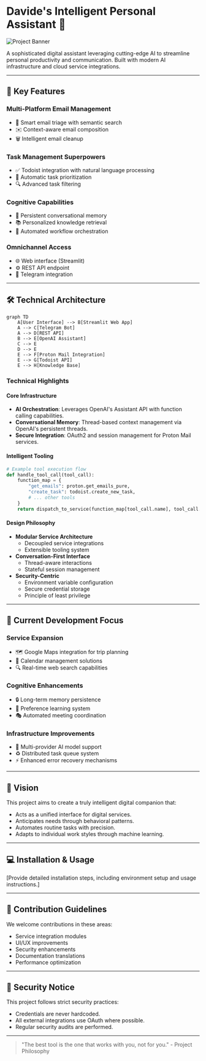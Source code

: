 # Davide's Intelligent Personal Assistant 🤖

![Project Banner](https://i.ibb.co/G3cBw843/lateral.png)  

A sophisticated digital assistant leveraging cutting-edge AI to streamline personal productivity and communication. Built with modern AI infrastructure and cloud service integrations.

---

## 🌟 Key Features

### Multi-Platform Email Management
- 📩 Smart email triage with semantic search
- ✉️ Context-aware email composition
- 🗑️ Intelligent email cleanup

### Task Management Superpowers
- ✅ Todoist integration with natural language processing
- 📅 Automatic task prioritization
- 🔍 Advanced task filtering

### Cognitive Capabilities
- 🧠 Persistent conversational memory
- 📚 Personalized knowledge retrieval
- 🔄 Automated workflow orchestration

### Omnichannel Access
- 🌐 Web interface (Streamlit)
- ⚙️ REST API endpoint
- 📱 Telegram integration

---

## 🛠 Technical Architecture

```mermaid
graph TD
    A[User Interface] --> B[Streamlit Web App]
    A --> C[Telegram Bot]
    A --> D[REST API]
    B --> E[OpenAI Assistant]
    C --> E
    D --> E
    E --> F[Proton Mail Integration]
    E --> G[Todoist API]
    E --> H[Knowledge Base]
```

### Technical Highlights

#### Core Infrastructure
- **AI Orchestration**: Leverages OpenAI's Assistant API with function calling capabilities.
- **Conversational Memory**: Thread-based context management via OpenAI's persistent threads.
- **Secure Integration**: OAuth2 and session management for Proton Mail services.

#### Intelligent Tooling
```python
# Example tool execution flow
def handle_tool_call(tool_call):
    function_map = {
        "get_emails": proton.get_emails_pure,
        "create_task": todoist.create_new_task,
        # ... other tools
    }
    return dispatch_to_service(function_map[tool_call.name], tool_call.arguments)
```

#### Design Philosophy
- **Modular Service Architecture**
  - Decoupled service integrations
  - Extensible tooling system
- **Conversation-First Interface**
  - Thread-aware interactions
  - Stateful session management
- **Security-Centric**
  - Environment variable configuration
  - Secure credential storage
  - Principle of least privilege

---

## 🚧 Current Development Focus

### Service Expansion
- 🗺 Google Maps integration for trip planning
- 📆 Calendar management solutions
- 🔍 Real-time web search capabilities

### Cognitive Enhancements
- 🔒 Long-term memory persistence
- 🎨 Preference learning system
- 🎭 Automated meeting coordination

### Infrastructure Improvements
- 🚀 Multi-provider AI model support
- ♻️ Distributed task queue system
- ⚡ Enhanced error recovery mechanisms

---

## 🌈 Vision

This project aims to create a truly intelligent digital companion that:

- Acts as a unified interface for digital services.
- Anticipates needs through behavioral patterns.
- Automates routine tasks with precision.
- Adapts to individual work styles through machine learning.

---

## 💻 Installation & Usage
[Provide detailed installation steps, including environment setup and usage instructions.]

---

## 🤝 Contribution Guidelines
We welcome contributions in these areas:
- Service integration modules
- UI/UX improvements
- Security enhancements
- Documentation translations
- Performance optimization

---

## 🔐 Security Notice
This project follows strict security practices:
- Credentials are never hardcoded.
- All external integrations use OAuth where possible.
- Regular security audits are performed.

---

> "The best tool is the one that works with you, not for you." - Project Philosophy